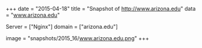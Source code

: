 
+++
date = "2015-04-18"
title = "Snapshot of http://www.arizona.edu"
data = "www.arizona.edu"

Server = ["Nginx"]
domain = ["arizona.edu"]

  image = "snapshots/2015_16/www.arizona.edu.png"
+++
#
